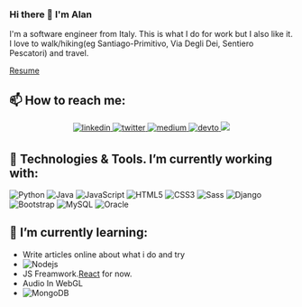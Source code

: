 ### Hi there 👋 I'm Alan

I'm a software engineer from Italy. 
This is what I do for work but I also like it. I love to walk/hiking(eg Santiago-Primitivo, Via Degli Dei, Sentiero Pescatori) and travel.

[Resume](https://github.com/alanStocco/alanStocco/files/5918874/Resume_CV_Alan_Stocco.pdf)

## 📫 How to reach me:
<p align="center">
<a href="https://www.linkedin.com/in/alan-stocco/" target="_blank">
<img src=https://img.shields.io/badge/linkedin-%231E77B5.svg?&style=for-the-badge&logo=linkedin&logoColor=white alt=linkedin style="margin-bottom: 5px;" />
</a>
 <a href="https://twitter.com/boh_chaos" target="_blank">
<img src=https://img.shields.io/badge/twitter-%2300acee.svg?&style=for-the-badge&logo=twitter&logoColor=white alt=twitter style="margin-bottom: 5px;" />
</a>
<a href="https://medium.com/@stocco.alan" target="_blank">
<img src=https://img.shields.io/badge/medium-%23292929.svg?&style=for-the-badge&logo=medium&logoColor=white alt=medium style="margin-bottom: 5px;" />
</a>   
 <a href="https://dev.to/alanstocco" target="_blank">
<img src=https://img.shields.io/badge/dev.to-%2308090A.svg?&style=for-the-badge&logo=dev.to&logoColor=white alt=devto style="margin-bottom: 5px;" />
</a>
 <a href="https://stackoverflow.com/users/8505136/alan?tab=profile" target="_blank">
<img src="https://img.shields.io/badge/-Stack%20overflow-FE7A16?style=for-the-badge&logo=stack-overflow&logoColor=white"/>
</a>  
</p> 

## 🔭 Technologies & Tools. I’m currently working with: 

![Python](https://img.shields.io/badge/-3d3d3d?style=flat-square&logo=python)
![Java](https://img.shields.io/badge/-3d3d3d?style=flat-square&logo=java&logoColor=red)
![JavaScript](https://img.shields.io/badge/-JavaScript-black?style=flat-square&logo=javascript&logoColor=yellow) 
![HTML5](https://img.shields.io/badge/-HTML5-%23E44D27?style=flat-square&logo=html5&logoColor=ffffff)
![CSS3](https://img.shields.io/badge/-CSS3-%231572B6?style=flat-square&logo=css3)
![Sass](https://img.shields.io/badge/-Sass-%23CC6699?style=flat-square&logo=sass&logoColor=ffffff)
![Django](https://img.shields.io/badge/-3d3d3d?style=flat-square&logo=django&logoColor=green)
![Bootstrap](https://img.shields.io/badge/-Bootstrap-563D7C?style=flat-square&logo=bootstrap)
![MySQL](https://img.shields.io/badge/-MySQL-black?style=flat-square&logo=mysql)
![Oracle](https://img.shields.io/badge/-Oracle-black?style=flat-square&logo=Oracle)


## 🌱 I’m currently learning: 
- Write articles online about what i do and try
- ![Nodejs](https://img.shields.io/badge/-Nodejs-black?style=flat-square&logo=Node.js)
- JS Freamwork.[React](https://img.shields.io/badge/-React-%23282C34?style=flat-square&logo=react) for now.
- Audio In WebGL
- ![MongoDB](https://img.shields.io/badge/-MongoDB-black?style=flat-square&logo=mongodb)


<!--
**alanStocco/alanStocco** is a ✨ _special_ ✨ repository because its `README.md` (this file) appears on your GitHub profile.

Here are some ideas to get you started:

- 🔭 I’m currently working on ...
- 🌱 I’m currently learning ...
- 👯 I’m looking to collaborate on ...
- 🤔 I’m looking for help with ...
- 💬 Ask me about ...
- 📫 How to reach me: ...
- 😄 Pronouns: ...
- ⚡ Fun fact: ...
-->
